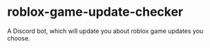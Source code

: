 # roblox-game-update-checker
A Discord bot, which will update you about roblox game updates you choose.
